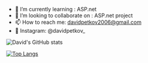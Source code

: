 - 🌱 I’m currently learning : ASP.net
- 👯 I’m looking to collaborate on : ASP.net project
- 📫 How to reach me: davidpetkov2006@gmail.com
- 📱 Instagram: @davidpetkov_

![David's GitHub stats](https://github-readme-stats.vercel.app/api?username=dpS1lence&show_icons=true&theme=transparent)

[![Top Langs](https://github-readme-stats.vercel.app/api/top-langs/?username=dpS1lence)](https://github.com/anuraghazra/github-readme-stats)


<!-- Pinned Repositories -- >

<a href="https://github.com/dpS1lence/SkyAdventure">
  <img align="center" style="margin:1rem 0.5rem" src="https://github-readme-stats.vercel.app/api/pin/?username=braydoncoyer&repo=tailwindcss-v2-dark-mode-template&title_color=ffffff&text_color=c9cacc&icon_color=4AB197&bg_color=1A2B34" />
</a>

<br>

<a href="https://github.com/dpS1lence/TextCalculator">
  <img align="center" style="margin:0.5rem" src="https://github-readme-stats.vercel.app/api/pin/?username=braydoncoyer&repo=ng-limeade&title_color=ffffff&text_color=c9cacc&icon_color=4AB197&bg_color=1A2B34" />
</a>

<a href="https://github.com/dpS1lence/SnakeGame">
  <img align="center" style="margin:0.5rem" src="https://github-readme-stats.vercel.app/api/pin/?username=braydoncoyer&repo=officeapi&title_color=ffffff&text_color=c9cacc&icon_color=4AB197&bg_color=1A2B34" />
</a>

<!-- GitHub Stats -- >

<a https://github.com/dpS1lence/Deque">
  <img align="center" style="margin:0.5rem" src="https://github-readme-stats.vercel.app/api/top-langs/?username=braydoncoyer&hide=html,css&title_color=ffffff&text_color=c9cacc&icon_color=4AB197&bg_color=1A2B34" />
</a>

<a href="https://github.com/dpS1lence/Personal-Projects">
  <img align="center" style="margin:0.5rem" src="https://github-readme-stats.vercel.app/api?username=braydoncoyer&show_icons=true&line_height=27&count_private=true&title_color=ffffff&text_color=c9cacc&icon_color=4AB097&bg_color=1A2B34" alt="Braydon's GitHub Stats" />
</a>

